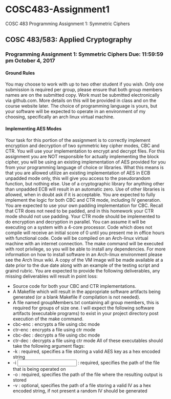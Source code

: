 # COSC483-Assignment1
COSC 483 Programming Assignment 1: Symmetric Ciphers


## COSC 483/583: Applied Cryptography
### Programming Assignment 1: Symmetric Ciphers Due: 11:59:59 pm October 4, 2017
#### Ground Rules
You may choose to work with up to two other student if you wish. Only one
submission is required per group, please ensure that both group members names are on the submitted
copy. Work must be submitted electronically via github.com. More details on this will be
provided in class and on the course website later. The choice of programming language is yours,
but your software will be expected to operate in an environment of my choosing, specifically an
arch linux virtual machine.
#### Implementing AES Modes
Your task for this portion of the assignment is to correctly implement
encryption and decryption of two symmetric key cipher modes, CBC and CTR. You will use
your implementation to encrypt and decrypt files. For this assignment you are NOT responsible
for actually implementing the block cipher, you will be using an existing implementation of AES
provided for you from your programming language of choice or libraries. What this means is that
you are allowed utilize an existing implementation of AES in ECB unpadded mode only, this
will give you access to the pseudorandom function, but nothing else. Use of a cryptographic library
for anything other than unpadded ECB will result in an automatic zero. Use of other libraries
is allowed, when in doubt ask if it is acceptable. You are expected to fully implement the logic
for both CBC and CTR mode, including IV generation. You are expected to use your own
padding implementation for CBC. Recall that CTR does not need to be padded, and in this
homework your CTR mode should not use padding. Your CTR mode should be implemented
to do encryption and decryption in parallel. You can assume it will be executing on a system
with a 4-core processor.
Code which does not compile will receive an initial score of 0 until you present
me in office hours with functional code. Code will be compiled on an Arch-linux virtual
machine with an internet connection. The make command will be executed with root privilege, so
you will be able to install any dependencies. For more information on how to install software in
an Arch-linux environment please see the Arch linux wiki. A copy of the VM image will be made
available at a date prior to the due date along with an example of the testing script and graind
rubric.
You are expected to provide the following deliverables, any missing deliverables will result in point
loss:
* Source code for both your CBC and CTR implementations.
* A Makefile which will result in the appropriate software artifacts being generated (or a blank
Makefile if compilation is not needed).
* A file named groupMembers.txt containing all group members, this is required for groups of
size one.
I will expect the following software artifacts (executable programs) to exist in your project directory
post execution of the make command.
* cbc-enc : encrypts a file using cbc mode
* ctr-enc : encrypts a file using ctr mode
* cbc-dec : decrypts a file using cbc mode
* ctr-dec : decrypts a file using ctr mode
All of these executables should take the following argument flags:
* -k <key file> : required, specifies a file storing a valid AES key as a hex encoded string
* -i <input file> : required, specifies the path of the file that is being operated on
* -o <output file> : required, specifies the path of the file where the resulting output is stored
* -v <iv file> : optional, specifies the path of a file storing a valid IV as a hex encoded string,
if not present a random IV should be generated
